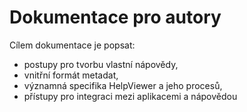 # Dokumentace pro autory

Cílem dokumentace je popsat: 
- postupy pro tvorbu vlastní nápovědy,
- vnitřní formát metadat,
- významná specifika HelpViewer a jeho procesů,
- přístupy pro integraci mezi aplikacemi a nápovědou